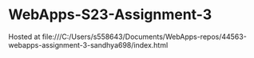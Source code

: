 # WebApps-S23-Assignment-3
Hosted at file:///C:/Users/s558643/Documents/WebApps-repos/44563-webapps-assignment-3-sandhya698/index.html